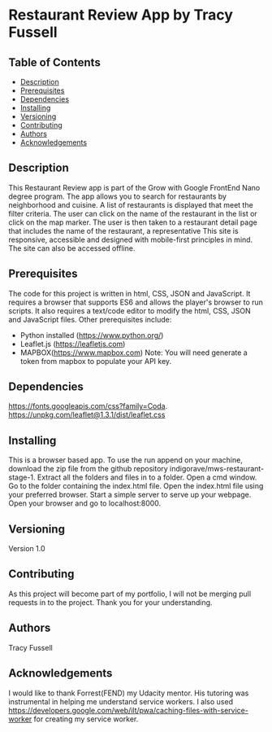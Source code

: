 # Restaurant Review App by Tracy Fussell

## Table of Contents

* [Description](#description)
* [Prerequisites](#prerequisites)
* [Dependencies](#dependencies)
* [Installing](#installing)
* [Versioning](#versioning)
* [Contributing](#contributing)
* [Authors](#authors)
* [Acknowledgements](#acknowledgements)

## Description
This Restaurant Review app is part of the Grow with Google FrontEnd Nano degree program.  The app allows you to search for restaurants by neighborhood and cuisine. A list of restaurants is displayed that meet the filter criteria.  The user can click on the name of the restaurant in the list or click on the map marker.  The user is then taken to a restaurant detail page that includes the name of the restaurant, a representative   This site is responsive, accessible and designed with mobile-first principles in mind.  The site can also be accessed offline.

## Prerequisites
The code for this project is written in html, CSS, JSON and JavaScript.  It requires a browser that supports ES6 and allows the player's browser to run scripts. It also requires a text/code editor to modify the html, CSS, JSON and JavaScript files.
Other prerequisites include:
* Python installed (https://www.python.org/)
* Leaflet.js (https://leafletjs.com)
* MAPBOX(https://www.mapbox.com)  Note: You will need generate a token from mapbox to populate your API key.

## Dependencies
https://fonts.googleapis.com/css?family=Coda.
https://unpkg.com/leaflet@1.3.1/dist/leaflet.css

## Installing
This is a browser based app.  To use the run append on your machine, download the zip file from the github repository indigorave/mws-restaurant-stage-1.  Extract all the folders and files in to a folder.  Open a cmd window.  Go to the folder containing the index.html file.  Open the index.html file using your preferred browser. Start a simple server to serve up your webpage.  Open your browser and go to localhost:8000.  

## Versioning
Version 1.0

## Contributing
As this project will become part of my portfolio, I will not be merging pull requests in to the project. Thank you for your understanding.

## Authors
Tracy Fussell

## Acknowledgements
I would like to thank Forrest(FEND) my Udacity mentor. His tutoring was instrumental in helping me understand service workers.  I also used https://developers.google.com/web/ilt/pwa/caching-files-with-service-worker for creating my service worker.
